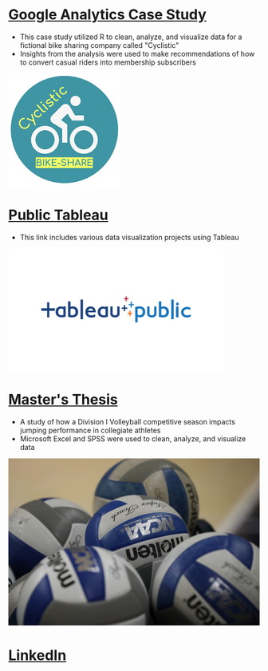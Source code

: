 # [Google Analytics Case Study](https://drive.google.com/file/d/1tZYKD6RjEmMmeYyVefNmkPDfx0Ao9UPj/view?usp=share_link)
+ This case study utilized R to clean, analyze, and visualize data for a fictional bike sharing company called "Cyclistic"
+ Insights from the analysis were used to make recommendations of how to convert casual riders into membership subscribers

![](/Images/cyclistic%20case%20study.png)

# [Public Tableau](https://public.tableau.com/app/profile/joshua.pascal)
+ This link includes various data visualization projects using Tableau

![](/Images/tableau-public-logo-with-padding.png)

# [Master's Thesis](https://digitalcommons.georgiasouthern.edu/cgi/viewcontent.cgi?article=3330&context=etd)
+ A study of how a Division I Volleyball competitive season impacts jumping performance in collegiate athletes
+ Microsoft Excel and SPSS were used to clean, analyze, and visualize data

![](/Images/thesis%20volleyball%20image.jpeg)

# [LinkedIn](https://www.linkedin.com/in/joshua-pascal-94914992/)

